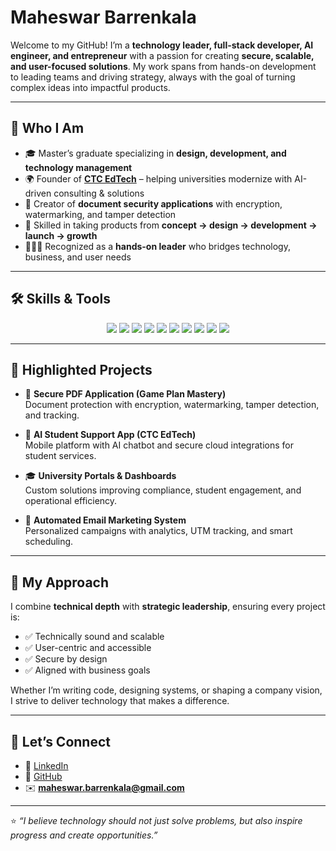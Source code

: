 # Maheswar Barrenkala  

Welcome to my GitHub! I’m a **technology leader, full-stack developer, AI engineer, and entrepreneur** with a passion for creating **secure, scalable, and user-focused solutions**. My work spans from hands-on development to leading teams and driving strategy, always with the goal of turning complex ideas into impactful products.  

---

## 🔹 Who I Am  

- 🎓 Master’s graduate specializing in **design, development, and technology management**  
- 🌍 Founder of **[CTC EdTech](https://www.ctcedtech.com)** – helping universities modernize with AI-driven consulting & solutions  
- 🔐 Creator of **document security applications** with encryption, watermarking, and tamper detection  
- 🚀 Skilled in taking products from **concept → design → development → launch → growth**  
- 🧑‍🤝‍🧑 Recognized as a **hands-on leader** who bridges technology, business, and user needs  

---

## 🛠️ Skills & Tools  

<p align="center">
  <img src="https://img.shields.io/badge/Code-JavaScript-yellow?style=for-the-badge&logo=javascript" />
  <img src="https://img.shields.io/badge/Code-Python-blue?style=for-the-badge&logo=python" />
  <img src="https://img.shields.io/badge/Frontend-React-61DAFB?style=for-the-badge&logo=react" />
  <img src="https://img.shields.io/badge/Backend-Node.js-339933?style=for-the-badge&logo=node.js" />
  <img src="https://img.shields.io/badge/Cloud-AWS-orange?style=for-the-badge&logo=amazonaws" />
  <img src="https://img.shields.io/badge/Cloud-GCP-4285F4?style=for-the-badge&logo=googlecloud" />
  <img src="https://img.shields.io/badge/Database-MySQL-blue?style=for-the-badge&logo=mysql" />
  <img src="https://img.shields.io/badge/Database-MongoDB-green?style=for-the-badge&logo=mongodb" />
  <img src="https://img.shields.io/badge/Design-Figma-purple?style=for-the-badge&logo=figma" />
  <img src="https://img.shields.io/badge/Automation-RPA-lightgrey?style=for-the-badge&logo=automationanywhere" />
</p>  

---

## 📂 Highlighted Projects  

- 🔐 **Secure PDF Application (Game Plan Mastery)**  
  Document protection with encryption, watermarking, tamper detection, and tracking.  

- 🤖 **AI Student Support App (CTC EdTech)**  
  Mobile platform with AI chatbot and secure cloud integrations for student services.  

- 🎓 **University Portals & Dashboards**  
  Custom solutions improving compliance, student engagement, and operational efficiency.  

- 📩 **Automated Email Marketing System**  
  Personalized campaigns with analytics, UTM tracking, and smart scheduling.  

---

## 🌟 My Approach  

I combine **technical depth** with **strategic leadership**, ensuring every project is:  
- ✅ Technically sound and scalable  
- ✅ User-centric and accessible  
- ✅ Secure by design  
- ✅ Aligned with business goals  

Whether I’m writing code, designing systems, or shaping a company vision, I strive to deliver technology that makes a difference.  

---

## 🔗 Let’s Connect  

- 💼 [LinkedIn](https://www.linkedin.com/in/maheswar-barrenkala)  
- 📂 [GitHub](https://github.com/maheswarbarrenkala)  
- ✉️ **maheswar.barrenkala@gmail.com**  

---

⭐️ *“I believe technology should not just solve problems, but also inspire progress and create opportunities.”*  
